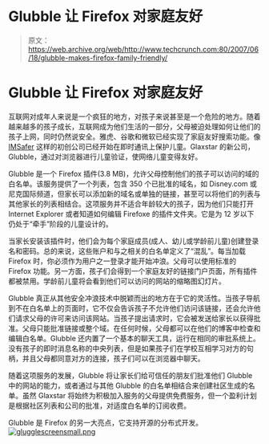 # Glubble 让 Firefox 对家庭友好

> 原文：<https://web.archive.org/web/http://www.techcrunch.com:80/2007/06/18/glubble-makes-firefox-family-friendly/>

# Glubble 让 Firefox 对家庭友好

互联网对成年人来说是一个疯狂的地方，对孩子来说甚至是一个危险的地方。随着越来越多的孩子成长，互联网成为他们生活的一部分，父母被迫处理如何让他们的孩子上网，同时仍然说安全。雅虎、谷歌和微软已经实现了家庭友好搜索功能。像 [IMSafer](https://web.archive.org/web/20220628113545/http://www.beta.techcrunch.com/2006/10/03/imsafer-filters-not-spies-on-kids/) 这样的初创公司已经开始在即时通讯上保护儿童。Glaxstar 的新公司，Glubble，通过对浏览器进行儿童验证，使网络儿童变得友好。

Glubble 是一个 Firefox 插件(3.8 MB)，允许父母控制他们的孩子可以访问的域的白名单。该服务提供了一个列表，包含 350 个已批准的域名，如 Disney.com 或尼克国际频道，但家长可以添加新的域名或单独的链接，甚至可以将他们的列表与其他家长的列表相结合。这项服务并不适合年龄较大的孩子，因为他们只能打开 Internet Explorer 或者知道如何编辑 Firefoxe 的插件文件夹。它是为 12 岁以下仍处于“牵手”阶段的儿童设计的。

当家长安装该插件时，他们会为每个家庭成员(成人、幼儿或学龄前儿童)创建登录名和密码。总的来说，这些账户和与之相关的白名单定义了“混乱”。每当加载 Firefox 时，你必须作为用户之一登录才能开始冲浪。父母可以使用标准的 Firefox 功能。另一方面，孩子们会得到一个家庭友好的链接门户页面，所有插件都被禁用。学龄前儿童将会看到他们可以访问的网站的缩略图幻灯片。

Glubble 真正从其他安全冲浪技术中脱颖而出的地方在于它的灵活性。当孩子导航到不在白名单上的页面时，它不仅会告诉孩子不允许他们访问该链接，还会允许他们请求父母的许可来访问该网站。当孩子提出请求时，它会被发送给家长以获得批准。父母只能批准链接或整个域。在任何时候，父母都可以在他们的博客中检查和编辑白名单。Glubble 还内置了一个基本的聊天工具，运行在相同的审批系统上。没有孩子的即时消息名称的中央列表，但是如果孩子们在学校互相学习对方的句柄，并且父母都同意对方的连接，孩子们可以在浏览器中聊天。

随着这项服务的发展，Glubble 将让家长们给可信任的朋友们批准他们 Glubble 中的网站的能力，或者通过与其他 Glubble 的白名单相结合来创建社区生成的名单。虽然 Glaxstar 将始终为积极加入服务的父母提供免费服务，但一个盈利计划是根据社区列表和公司的批准，对适度白名单的订阅收费。

Glubble 是 Firefox 的另一大亮点，它支持开源的分布式开发。
 [![glugglescreensmall.png](img/07d066bce408655bc5f7903552807f3b.png)](https://web.archive.org/web/20220628113545/http://www.beta.techcrunch.com/wp-content/glugglescreenbig.png)